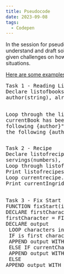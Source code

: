 ```yaml
---
title: Pseudocode
date: 2023-09-08
tags:
  - Codepen
---
```

<style>
      body {
        padding: 800px;
        width: fit-content;
      }
</style>
In the session for pseudocode we learnt how it is applied to help developers understand and draft solutions to assist with problem solving. Here we were given challenges on how we would write pseudocode for different situations. 

<a href= "https://codepen.io/Steelaxel/pen/RwEzGKB">Here are some examples</a>

<div class="box">
<pre>
Task 1 - Reading List
Declare listofbooks - a list of books containing information as title(string),
author(string), already read (a boolean (true/false) if already read or on reading list)

Loop through the listofbooks, set currentbook to currentBook
IF currentBook has been read (true)
Print "Book already read {title} by the following {author}"
ELSE
Print "Book is still in reading list {title} by the following {author}"
</pre>
</div>

<div class="box">
<pre>
Task 2 - Recipe
Declare listofrecipes - a list of recipes contain information as title(string), 
servings(numbers), ingredients(an array of strings), directions(string)
Loop through listofrecipes, set current recipe to currentRecipe
Print listofrecipes.title
Loop currentrecipe.ingredients, set  current ingredient to currentIngredient
Print currentIngridient
 </pre>
 </div>

<div class="box"> 
<pre>
Task 3 - Fix Start
FUNCTION fixStart(inputString)
DECLARE firstCharacter
firstCharacter = FIRST CHARACTER of inputString
DECLARE output
 LOOP characters in inputString, set character to currentCharacter
 IF is first character in string
 APPEND output WITH currentCharacter
 ELSE IF currentCharacter == firstCharacter
 APPEND output WITH  "*"
 ELSE
APPEND output WITH currentCharacter
</pre>
</div>